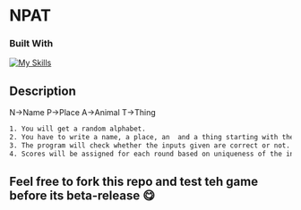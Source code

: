 # NPAT
### Built With

[![My Skills](https://skillicons.dev/icons?i=nodejs,html,css)](https://skillicons.dev)

## Description
N->Name
P->Place
A->Animal
T->Thing
```bash
1. You will get a random alphabet.
2. You have to write a name, a place, an  and a thing starting with the selected alphabet.
3. The program will check whether the inputs given are correct or not.
4. Scores will be assigned for each round based on uniqueness of the input words.
```

## Feel free to fork this repo and test teh game before its beta-release 😋